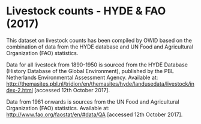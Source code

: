 # Livestock counts - HYDE & FAO (2017)

This dataset on livestock counts has been compiled by OWID based on the combination of data from the HYDE database and UN Food and Agricultural Organization (FAO) statistics.

Data for all livestock from 1890-1950 is sourced from the HYDE Database (History Database of the Global Environment), published by the PBL Netherlands Environmental Assessment Agency. Available at: http://themasites.pbl.nl/tridion/en/themasites/hyde/landusedata/livestock/index-2.html [accessed 12th October 2017].

Data from 1961 onwards is sources from the UN Food and Agricultural Organization (FAO) statistics. Available at: http://www.fao.org/faostat/en/#data/QA [accessed 12th October 2017].